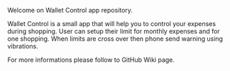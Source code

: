 Welcome on Wallet Control app repository.

Wallet Control is a small app that will help you to control your expenses during shopping. User can setup their limit for monthly expenses and for one shopping. When limits are cross over then phone send warning using vibrations.

For more informations please follow to GitHub Wiki page.
